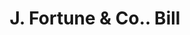 ---
doi: 10.7916/D83V0V55
date_other: '1860'
date_other_textual: 1860-1869
form: printed ephemera
genre:
- Invoices
name:
- J. Fortune & Co.
object_in_context_url: https://biggert.cul.columbia.edu/items/view/ave_biggert_00399
subject_hierarchical_geographic:
- Boston, Massachusetts, United States
subject_name:
- J. Fortune & Co.
title: J. Fortune & Co.. Bill
sort_title: J. Fortune & Co.. Bill
call_number: ave_biggert_00399
coordinates:
- 42.35805555555556,-71.06361111111111
pid: ave_biggert_00399
identifiers: ave_biggert_00399
thumbnail: https://derivativo-2.library.columbia.edu/iiif/2/ldpd:344142/full/!256,256/0/native.jpg
permalink: /biggert/ave_biggert_00399/
layout: iiif-image-page
---